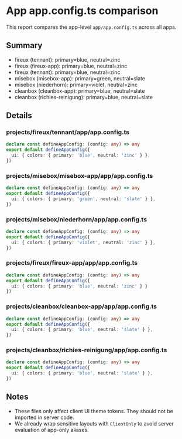 # App app.config.ts comparison

This report compares the app-level `app/app.config.ts` across all apps.

## Summary

- fireux (tennant): primary=blue, neutral=zinc
- fireux (fireux-app): primary=blue, neutral=zinc
- fireux (tennant): primary=blue, neutral=zinc
- misebox (misebox-app): primary=green, neutral=slate
- misebox (niederhorn): primary=violet, neutral=zinc
- cleanbox (cleanbox-app): primary=blue, neutral=slate
- cleanbox (richies-reinigung): primary=blue, neutral=slate

## Details

### projects/fireux/tennant/app/app.config.ts

```ts
declare const defineAppConfig: (config: any) => any
export default defineAppConfig({
  ui: { colors: { primary: 'blue', neutral: 'zinc' } },
})
```

### projects/misebox/misebox-app/app/app.config.ts

```ts
declare const defineAppConfig: (config: any) => any
export default defineAppConfig({
  ui: { colors: { primary: 'green', neutral: 'slate' } },
})
```

### projects/misebox/niederhorn/app/app.config.ts

```ts
declare const defineAppConfig: (config: any) => any
export default defineAppConfig({
  ui: { colors: { primary: 'violet', neutral: 'zinc' } },
})
```

### projects/fireux/fireux-app/app/app.config.ts
```ts
declare const defineAppConfig: (config: any) => any
export default defineAppConfig({
  ui: { colors: { primary: 'blue', neutral: 'zinc' } }
})
```

### projects/cleanbox/cleanbox-app/app/app.config.ts

```ts
declare const defineAppConfig: (config: any) => any
export default defineAppConfig({
  ui: { colors: { primary: 'blue', neutral: 'slate' } },
})
```

### projects/cleanbox/richies-reinigung/app/app.config.ts

```ts
declare const defineAppConfig: (config: any) => any
export default defineAppConfig({
  ui: { colors: { primary: 'blue', neutral: 'slate' } },
})
```

## Notes

- These files only affect client UI theme tokens. They should not be imported in server code.
- We already wrap sensitive layouts with `ClientOnly` to avoid server evaluation of app-only aliases.
